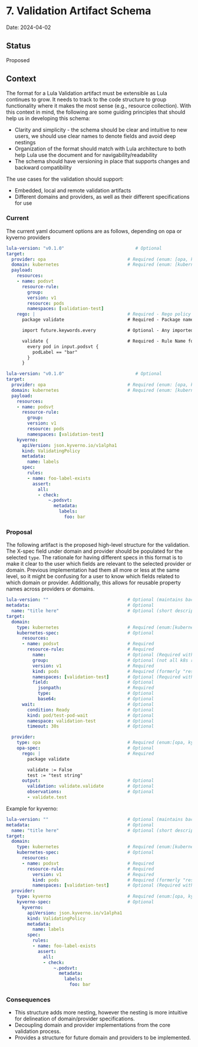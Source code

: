 # 7. Validation Artifact Schema

Date: 2024-04-02

## Status

Proposed

## Context

The format for a Lula Validation artifact must be extensible as Lula continues to grow. It needs to track to the code structure to group functionality where it makes the most sense (e.g., resource collection). With this context in mind, the following are some guiding principles that should help us in developing this schema:
- Clarity and simplicity - the schema should be clear and intuitive to new users, we should use clear names to denote fields and avoid deep nestings
- Organization of the format should match with Lula architecture to both help Lula use the document and for navigability/readability
- The schema should have versioning in place that supports changes and backward compatibility

The use cases for the validation should support:
- Embedded, local and remote validation artifacts
- Different domains and providers, as well as their different specifications for use

### Current

The current yaml document options are as follows, depending on opa or kyverno providers

```yaml
lula-version: "v0.1.0"                           # Optional
target:
  provider: opa                               # Required (enum: [opa, kyverno])
  domain: kubernetes                          # Required (enum: [kubernetes])
  payload:
    resources:
    - name: podsvt
      resource-rule:
        group:
        version: v1
        resource: pods
        namespaces: [validation-test]
    rego: |                                   # Required - Rego policy used for data validation
      package validate                        # Required - Package name

      import future.keywords.every            # Optional - Any imported keywords

      validate {                              # Required - Rule Name for evaluation - "validate" is the only supported rule
        every pod in input.podsvt {
          podLabel == "bar"
        }
      }
```

```yaml
lula-version: "v0.1.0"                           # Optional
target:
  provider: opa                               # Required (enum: [opa, kyverno])
  domain: kubernetes                          # Required (enum: [kubernetes])
  payload:
    resources:
    - name: podsvt
      resource-rule:
        group:
        version: v1
        resource: pods
        namespaces: [validation-test]
    kyverno:
      apiVersion: json.kyverno.io/v1alpha1
      kind: ValidatingPolicy
      metadata:
        name: labels
      spec:
        rules:
        - name: foo-label-exists
          assert:
            all:
            - check:
                ~.podsvt:
                  metadata:
                    labels:
                      foo: bar
```

### Proposal

The following artifact is the proposed high-level structure for the validation. The X-spec field under domain and provider should be populated for the selected `type`. 
The rationale for having different specs in this format is to make it clear to the user which fields are relevant to the selected provider or domain. Previous implementation had them all more or less at the same level, so it might be confusing for a user to know which fields related to which domain or provider. Additionally, this allows for reusable property names across providers or domains.



```yaml
lula-version: ""                              # Optional (maintains backward compatibility)
metadata:                                     # Optional
  name: "title here"                          # Optional (short description to use in output of validations could be useful)
target:
  domain: 
    type: kubernetes                          # Required (enum:[kubernetes, api])
    kubernetes-spec:                          # Optional
      resources:                                  
      - name: podsvt                          # Required 
        resource-rule:                        # Required
          name:                               # Optional (Required with "field")
          group:                              # Optional (not all k8s resources have a group, the main ones are "")
          version: v1                         # Required
          kind: pods                          # Required (formerly "resource" but "kind" seems to make more sense in a k8s context)
          namespaces: [validation-test]       # Optional (Required with "name")
          field:                              # Optional 
            jsonpath:                         # Required
            type:                             # Optional 
            base64:                           # Optional 
      wait:                                   # Optional 
        condition: Ready                      # Optional 
        kind: pod/test-pod-wait               # Optional 
        namespace: validation-test            # Optional 
        timeout: 30s                          # Optional 

  provider: 
    type: opa                                 # Required (enum:[opa, kyverno])
    opa-spec:                                 # Optional
      rego: |                                 # Required 
        package validate

        validate := False
        test := "test string"
      output:                                 # Optional
        validation: validate.validate         # Optional
        observations:                         # Optional
        - validate.test                         
```

Example for kyverno:

```yaml
lula-version: ""                              # Optional (maintains backward compatibility)
metadata:                                     # Optional
  name: "title here"                          # Optional (short description to use in output of validations could be useful)
target:
  domain: 
    type: kubernetes                          # Required (enum:[kubernetes, api])
    kubernetes-spec:                          # Optional
      resources:                                  
      - name: podsvt                          # Required 
        resource-rule:                        # Required
          version: v1                         # Required
          kind: pods                          # Required (formerly "resource" but "kind" seems to make more sense in a k8s context)
          namespaces: [validation-test]       # Optional (Required with "name")
  provider: 
    type: kyverno                             # Required (enum:[opa, kyverno])
    kyverno-spec:                             # Optional
      kyverno:
        apiVersion: json.kyverno.io/v1alpha1
        kind: ValidatingPolicy
        metadata:
          name: labels
        spec:
          rules:
          - name: foo-label-exists
            assert:
              all:
              - check:
                  ~.podsvt:
                    metadata:
                      labels:
                        foo: bar
```
### Consequences

- This structure adds more nesting, however the nesting is more intuitive for delineation of domain/provider specifications.
- Decoupling domain and provider implementations from the core validation process.
- Provides a structure for future domain and providers to be implemented.